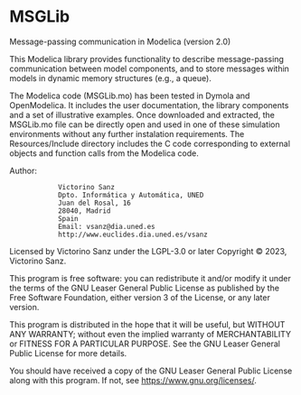 # MSGLib
Message-passing communication in Modelica (version 2.0)

This Modelica library provides functionality to describe message-passing communication between model components, and to store messages within models in dynamic memory structures (e.g., a queue).

The Modelica code (MSGLib.mo) has been tested in Dymola and OpenModelica. It includes the user documentation, the library components and a set of illustrative examples. Once downloaded and extracted, the MSGLib.mo file can be directly open and used in one of these simulation environments without any further instalation requirements. The Resources/Include directory includes the C code corresponding to external objects and function calls from the Modelica code.

 Author: 
				
				Victorino Sanz 
				Dpto. Informática y Automática, UNED
				Juan del Rosal, 16
				28040, Madrid
				Spain
				Email: vsanz@dia.uned.es
				http://www.euclides.dia.uned.es/vsanz

 Licensed by Victorino Sanz under the LGPL-3.0 or later
 Copyright © 2023, Victorino Sanz.

This program is free software: you can redistribute it and/or modify it under the terms of 
the GNU Leaser General Public License as published by the Free Software Foundation, either 
version 3 of the License, or any later version.

This program is distributed in the hope that it will be useful, but WITHOUT ANY WARRANTY; 
without even the implied warranty of MERCHANTABILITY or FITNESS FOR A PARTICULAR PURPOSE. 
See the GNU Leaser General Public License for more details.

You should have received a copy of the GNU Leaser General Public License along with this 
program. If not, see <https://www.gnu.org/licenses/>.

